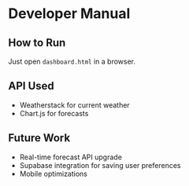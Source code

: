# Developer Manual

## How to Run

Just open `dashboard.html` in a browser.

## API Used
- Weatherstack for current weather
- Chart.js for forecasts

## Future Work
- Real-time forecast API upgrade
- Supabase integration for saving user preferences
- Mobile optimizations